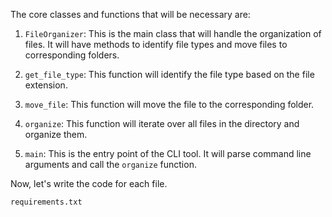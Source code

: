 The core classes and functions that will be necessary are:

1. `FileOrganizer`: This is the main class that will handle the organization of files. It will have methods to identify file types and move files to corresponding folders.

2. `get_file_type`: This function will identify the file type based on the file extension.

3. `move_file`: This function will move the file to the corresponding folder.

4. `organize`: This function will iterate over all files in the directory and organize them.

5. `main`: This is the entry point of the CLI tool. It will parse command line arguments and call the `organize` function.

Now, let's write the code for each file.

`requirements.txt`
